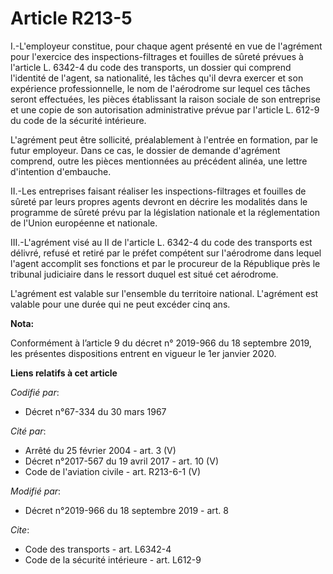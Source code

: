 # Article R213-5

I.-L'employeur constitue, pour chaque agent présenté en vue de l'agrément pour l'exercice des inspections-filtrages et
fouilles de sûreté prévues à l'article L. 6342-4 du code des transports, un dossier qui comprend l'identité de l'agent, sa
nationalité, les tâches qu'il devra exercer et son expérience professionnelle, le nom de l'aérodrome sur lequel ces tâches
seront effectuées, les pièces établissant la raison sociale de son entreprise et une copie de son autorisation administrative
prévue par l'article L. 612-9 du code de la sécurité intérieure. 

L'agrément peut être sollicité, préalablement à l'entrée en formation, par le futur employeur. Dans ce cas, le dossier de
demande d'agrément comprend, outre les pièces mentionnées au précédent alinéa, une lettre d'intention d'embauche. 

II.-Les entreprises faisant réaliser les inspections-filtrages et fouilles de sûreté par leurs propres agents devront en
décrire les modalités dans le programme de sûreté prévu par la législation nationale et la réglementation de l'Union
européenne et nationale. 

III.-L'agrément visé au II de l'article L. 6342-4 du code des transports est délivré, refusé et retiré par le préfet
compétent sur l'aérodrome dans lequel l'agent accomplit ses fonctions et par le procureur de la République près le   tribunal
judiciaire dans le ressort duquel est situé cet aérodrome. 

L'agrément est valable sur l'ensemble du territoire national. L'agrément est valable pour une durée qui ne peut excéder cinq
ans.

**Nota:**

Conformément à l’article 9 du décret n° 2019-966 du 18 septembre 2019, les présentes dispositions entrent en vigueur le 1er
janvier 2020.

**Liens relatifs à cet article**

_Codifié par_:

  - Décret n°67-334 du 30 mars 1967

_Cité par_:

  - Arrêté du 25 février 2004 - art. 3 (V)
  - Décret n°2017-567 du 19 avril 2017 - art. 10 (V)
  - Code de l'aviation civile - art. R213-6-1 (V)

_Modifié par_:

  - Décret n°2019-966 du 18 septembre 2019 - art. 8

_Cite_:

  - Code des transports - art. L6342-4
  - Code de la sécurité intérieure - art. L612-9
